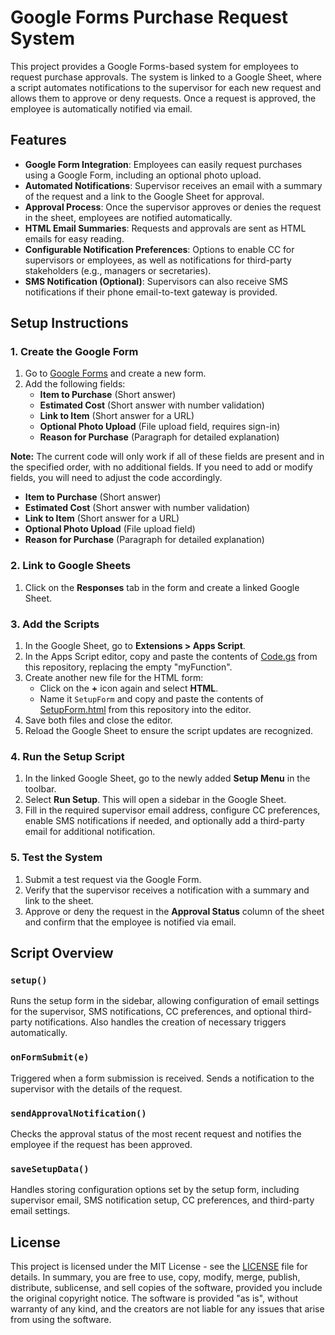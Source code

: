 # Google Forms Purchase Request System

This project provides a Google Forms-based system for employees to request purchase approvals. The system is linked to a Google Sheet, where a script automates notifications to the supervisor for each new request and allows them to approve or deny requests. Once a request is approved, the employee is automatically notified via email.

## Features

- **Google Form Integration**: Employees can easily request purchases using a Google Form, including an optional photo upload.
- **Automated Notifications**: Supervisor receives an email with a summary of the request and a link to the Google Sheet for approval.
- **Approval Process**: Once the supervisor approves or denies the request in the sheet, employees are notified automatically.
- **HTML Email Summaries**: Requests and approvals are sent as HTML emails for easy reading.
- **Configurable Notification Preferences**: Options to enable CC for supervisors or employees, as well as notifications for third-party stakeholders (e.g., managers or secretaries).
- **SMS Notification (Optional)**: Supervisors can also receive SMS notifications if their phone email-to-text gateway is provided.

## Setup Instructions

### 1. Create the Google Form
1. Go to [Google Forms](https://forms.google.com) and create a new form.
2. Add the following fields:
   - **Item to Purchase** (Short answer)
   - **Estimated Cost** (Short answer with number validation)
   - **Link to Item** (Short answer for a URL)
   - **Optional Photo Upload** (File upload field, requires sign-in)
   - **Reason for Purchase** (Paragraph for detailed explanation)

**Note:** The current code will only work if all of these fields are present and in the specified order, with no additional fields. If you need to add or modify fields, you will need to adjust the code accordingly.
   - **Item to Purchase** (Short answer)
   - **Estimated Cost** (Short answer with number validation)
   - **Link to Item** (Short answer for a URL)
   - **Optional Photo Upload** (File upload field)
   - **Reason for Purchase** (Paragraph for detailed explanation)

### 2. Link to Google Sheets
1. Click on the **Responses** tab in the form and create a linked Google Sheet.

### 3. Add the Scripts
1. In the Google Sheet, go to **Extensions > Apps Script**.
2. In the Apps Script editor, copy and paste the contents of [Code.gs](https://raw.githubusercontent.com/573dave/google_forms_rfp/refs/heads/main/Code.gs) from this repository, replacing the empty "myFunction".
3. Create another new file for the HTML form:
   - Click on the **+** icon again and select **HTML**.
   - Name it `SetupForm` and copy and paste the contents of [SetupForm.html](https://raw.githubusercontent.com/573dave/google_forms_rfp/refs/heads/main/SetupForm.html) from this repository into the editor.
4. Save both files and close the editor.
5. Reload the Google Sheet to ensure the script updates are recognized.

### 4. Run the Setup Script
1. In the linked Google Sheet, go to the newly added **Setup Menu** in the toolbar.
2. Select **Run Setup**. This will open a sidebar in the Google Sheet.
3. Fill in the required supervisor email address, configure CC preferences, enable SMS notifications if needed, and optionally add a third-party email for additional notification.

### 5. Test the System
1. Submit a test request via the Google Form.
2. Verify that the supervisor receives a notification with a summary and link to the sheet.
3. Approve or deny the request in the **Approval Status** column of the sheet and confirm that the employee is notified via email.

## Script Overview

### `setup()`
Runs the setup form in the sidebar, allowing configuration of email settings for the supervisor, SMS notifications, CC preferences, and optional third-party notifications. Also handles the creation of necessary triggers automatically.

### `onFormSubmit(e)`
Triggered when a form submission is received. Sends a notification to the supervisor with the details of the request.

### `sendApprovalNotification()`
Checks the approval status of the most recent request and notifies the employee if the request has been approved.

### `saveSetupData()`
Handles storing configuration options set by the setup form, including supervisor email, SMS notification setup, CC preferences, and third-party email settings.

## License

This project is licensed under the MIT License - see the [LICENSE](LICENSE) file for details. In summary, you are free to use, copy, modify, merge, publish, distribute, sublicense, and sell copies of the software, provided you include the original copyright notice. The software is provided "as is", without warranty of any kind, and the creators are not liable for any issues that arise from using the software.

